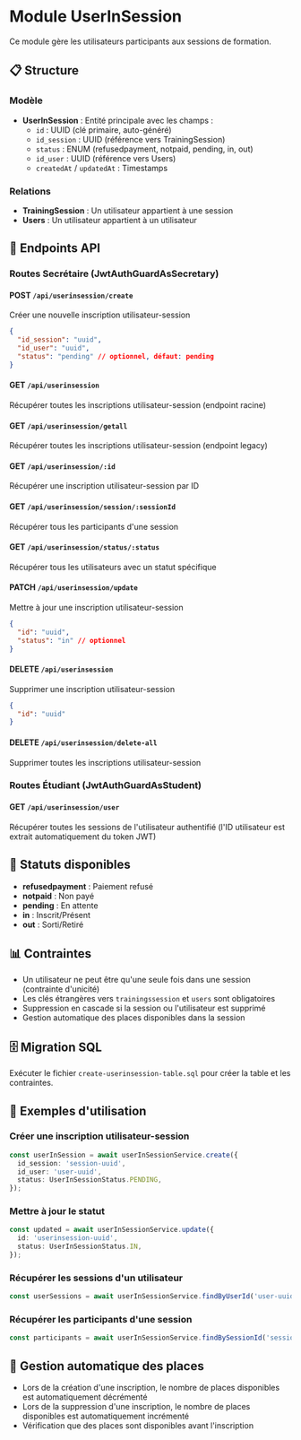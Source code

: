 # Module UserInSession

Ce module gère les utilisateurs participants aux sessions de formation.

## 📋 Structure

### Modèle

- **UserInSession** : Entité principale avec les champs :
  - `id` : UUID (clé primaire, auto-généré)
  - `id_session` : UUID (référence vers TrainingSession)
  - `status` : ENUM (refusedpayment, notpaid, pending, in, out)
  - `id_user` : UUID (référence vers Users)
  - `createdAt` / `updatedAt` : Timestamps

### Relations

- **TrainingSession** : Un utilisateur appartient à une session
- **Users** : Un utilisateur appartient à un utilisateur

## 🚀 Endpoints API

### Routes Secrétaire (JwtAuthGuardAsSecretary)

#### POST `/api/userinsession/create`

Créer une nouvelle inscription utilisateur-session

```json
{
  "id_session": "uuid",
  "id_user": "uuid",
  "status": "pending" // optionnel, défaut: pending
}
```

#### GET `/api/userinsession`

Récupérer toutes les inscriptions utilisateur-session (endpoint racine)

#### GET `/api/userinsession/getall`

Récupérer toutes les inscriptions utilisateur-session (endpoint legacy)

#### GET `/api/userinsession/:id`

Récupérer une inscription utilisateur-session par ID

#### GET `/api/userinsession/session/:sessionId`

Récupérer tous les participants d'une session

#### GET `/api/userinsession/status/:status`

Récupérer tous les utilisateurs avec un statut spécifique

#### PATCH `/api/userinsession/update`

Mettre à jour une inscription utilisateur-session

```json
{
  "id": "uuid",
  "status": "in" // optionnel
}
```

#### DELETE `/api/userinsession`

Supprimer une inscription utilisateur-session

```json
{
  "id": "uuid"
}
```

#### DELETE `/api/userinsession/delete-all`

Supprimer toutes les inscriptions utilisateur-session

### Routes Étudiant (JwtAuthGuardAsStudent)

#### GET `/api/userinsession/user`

Récupérer toutes les sessions de l'utilisateur authentifié (l'ID utilisateur est extrait automatiquement du token JWT)

## 🔧 Statuts disponibles

- **refusedpayment** : Paiement refusé
- **notpaid** : Non payé
- **pending** : En attente
- **in** : Inscrit/Présent
- **out** : Sorti/Retiré

## 📊 Contraintes

- Un utilisateur ne peut être qu'une seule fois dans une session (contrainte d'unicité)
- Les clés étrangères vers `trainingssession` et `users` sont obligatoires
- Suppression en cascade si la session ou l'utilisateur est supprimé
- Gestion automatique des places disponibles dans la session

## 🗄️ Migration SQL

Exécuter le fichier `create-userinsession-table.sql` pour créer la table et les contraintes.

## 📝 Exemples d'utilisation

### Créer une inscription utilisateur-session

```typescript
const userInSession = await userInSessionService.create({
  id_session: 'session-uuid',
  id_user: 'user-uuid',
  status: UserInSessionStatus.PENDING,
});
```

### Mettre à jour le statut

```typescript
const updated = await userInSessionService.update({
  id: 'userinsession-uuid',
  status: UserInSessionStatus.IN,
});
```

### Récupérer les sessions d'un utilisateur

```typescript
const userSessions = await userInSessionService.findByUserId('user-uuid');
```

### Récupérer les participants d'une session

```typescript
const participants = await userInSessionService.findBySessionId('session-uuid');
```

## 🔄 Gestion automatique des places

- Lors de la création d'une inscription, le nombre de places disponibles est automatiquement décrémenté
- Lors de la suppression d'une inscription, le nombre de places disponibles est automatiquement incrémenté
- Vérification que des places sont disponibles avant l'inscription
